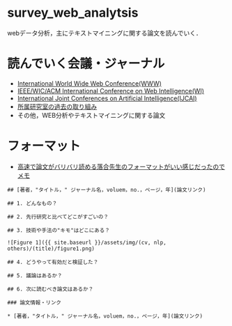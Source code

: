 # survey_web_analytsis
webデータ分析，主にテキストマイニングに関する論文を読んでいく．

# 読んでいく会議・ジャーナル
- [International World Wide Web Conference(WWW)](https://www.myhuiban.com/conference/137?lang=ja)
- [IEEE/WIC/ACM International Conference on Web Intelligence(WI)](https://webintelligence2019.com/)
- [International Joint Conferences on Artificial Intelligence(IJCAI)](https://www.ijcai.org)
- [所属研究室の過去の取り組み](http://www.panda.sys.t.u-tokyo.ac.jp/contributions.html)
- その他，WEB分析やテキストマイニングに関する論文

# フォーマット
- [高速で論文がバリバリ読める落合先生のフォーマットがいい感じだったのでメモ](http://lafrenze.hatenablog.com/entry/2015/08/04/120205)
```
## [著者，"タイトル，" ジャーナル名，voluem，no.，ページ，年](論文リンク)

## 1. どんなもの？

## 2. 先行研究と比べてどこがすごいの？

## 3. 技術や手法の"キモ"はどこにある？

![Figure 1]({{ site.baseurl }}/assets/img/(cv, nlp, others)/(title)/figure1.png)

## 4. どうやって有効だと検証した？

## 5. 議論はあるか？

## 6. 次に読むべき論文はあるか？

### 論文情報・リンク

* [著者，"タイトル，" ジャーナル名，voluem，no.，ページ，年](論文リンク)
```
